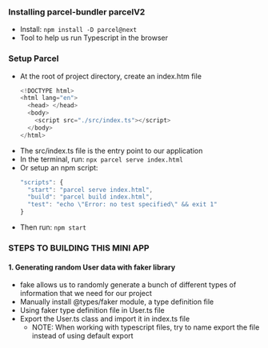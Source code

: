 ### Installing parcel-bundler parcelV2
- Install: `npm install -D parcel@next`
- Tool to help us run Typescript in the browser

### Setup Parcel
- At the root of project directory, create an index.htm file
  ```js
  <!DOCTYPE html>
  <html lang="en">
    <head> </head>
    <body>
      <script src="./src/index.ts"></script>
    </body>
  </html>
  ```
- The src/index.ts file is the entry point to our application
- In the terminal, run: `npx parcel serve index.html`
- Or setup an npm script:
  ```js
  "scripts": {
    "start": "parcel serve index.html",
    "build": "parcel build index.html",
    "test": "echo \"Error: no test specified\" && exit 1"
  }
  ```
- Then run: `npm start`


### STEPS TO BUILDING THIS MINI APP

#### 1. Generating random User data with faker library
- fake allows us to randomly generate a bunch of different types of information that we need for our project
- Manually install @types/faker module, a type definition file
- Using faker type definition file in User.ts file
- Export the User.ts class and import it in index.ts file
  - NOTE: When working with typescript files, try to name export the file instead of using default export